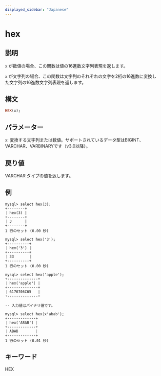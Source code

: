 ```yaml
---
displayed_sidebar: "Japanese"
---
```


# hex

## 説明

`x` が数値の場合、この関数は値の16進数文字列表現を返します。

`x` が文字列の場合、この関数は文字列のそれぞれの文字を2桁の16進数に変換した文字列の16進数文字列表現を返します。

## 構文

```Haskell
HEX(x);
```

## パラメーター

`x`: 変換する文字列または数値。サポートされているデータ型はBIGINT、VARCHAR、VARBINARYです（v3.0以降）。

## 戻り値

VARCHAR タイプの値を返します。

## 例

```Plain Text
mysql> select hex(3);
+--------+
| hex(3) |
+--------+
| 3      |
+--------+
1 行のセット (0.00 秒)

mysql> select hex('3');
+----------+
| hex('3') |
+----------+
| 33       |
+----------+
1 行のセット (0.00 秒)

mysql> select hex('apple');
+--------------+
| hex('apple') |
+--------------+
| 6170706C65   |
+--------------+

-- 入力値はバイナリ値です。

mysql> select hex(x'abab');
+-------------+
| hex('ABAB') |
+-------------+
| ABAB        |
+-------------+
1 行のセット (0.01 秒)
```

## キーワード

HEX